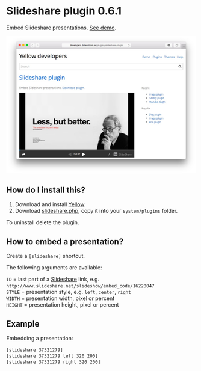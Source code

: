 Slideshare plugin 0.6.1
=======================
Embed Slideshare presentations. [See demo](http://developers.datenstrom.se/plugins/slideshare-plugin).

[![Screenshot](slideshare-plugin.jpg?raw=true)](http://developers.datenstrom.se/plugins/slideshare-plugin)

How do I install this?
----------------------
1. Download and install [Yellow](https://github.com/datenstrom/yellow/).  
2. Download [slideshare.php](slideshare.php?raw=true), copy it into your `system/plugins` folder.  

To uninstall delete the plugin.

How to embed a presentation?
----------------------------
Create a `[slideshare]` shortcut.

The following arguments are available:

`ID` = last part of a [Slideshare](http://www.slideshare.net/) link, e.g. `http://www.slideshare.net/slideshow/embed_code/16220047`  
`STYLE` = presentation style, e.g. `left`, `center`, `right`  
`WIDTH` = presentation width, pixel or percent  
`HEIGHT` = presentation height, pixel or percent   

Example
-------
Embedding a presentation:

    [slideshare 37321279]
    [slideshare 37321279 left 320 200]
    [slideshare 37321279 right 320 200]